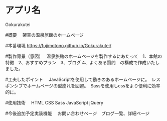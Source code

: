 # アプリ名　
 Gokurakutei

#概要　
 架空の温泉旅館のホームページ

#本番環境
 https://fujimotono.github.io/Gokurakutei/

#製作背景（意図）　
 温泉旅館のホームページを製作するにあたって　1、本館の特徴　2、おすすめプラン　3、ブログ 4、よくある質問　の構成で作成いたしました。

#工夫したポイント　
 JavaScriptを使用して動きのあるホームページに。　レスポンシブでホームページの型崩れを回避。　Sassを使用しcssをより便利に効率的に。
 
#使用技術　
 HTML CSS Sass JavaScript jQuery 

#今後追加予定実装機能　
 お問い合わせページ　ブログ一覧、詳細ページ
 
 
 

  
  
  
　
